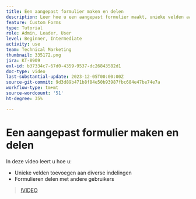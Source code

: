 ```yaml
---
title: Een aangepast formulier maken en delen
description: Leer hoe u een aangepast formulier maakt, unieke velden aan het formulier toevoegt en formulieren met gebruikers deelt.
feature: Custom Forms
type: Tutorial
role: Admin, Leader, User
level: Beginner, Intermediate
activity: use
team: Technical Marketing
thumbnail: 335172.png
jira: KT-8909
exl-id: b37334c7-67d0-4359-9537-dc26843582d1
doc-type: video
last-substantial-update: 2023-12-05T00:00:00Z
source-git-commit: 9d3d89b471b8f84e50b93987fbc684e47be74e7a
workflow-type: tm+mt
source-wordcount: '51'
ht-degree: 35%

---
```


# Een aangepast formulier maken en delen

In deze video leert u hoe u:

* Unieke velden toevoegen aan diverse indelingen
* Formulieren delen met andere gebruikers

>[!VIDEO](https://video.tv.adobe.com/v/335172/?quality=12&learn=on)

